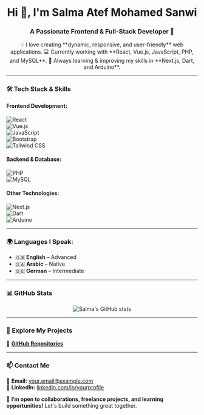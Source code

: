 <h1 align="center">Hi 👋, I'm Salma Atef Mohamed Sanwi</h1>  
<h3 align="center">A Passionate Frontend & Full-Stack Developer 🚀</h3>  

<p align="center">
💡 I love creating **dynamic, responsive, and user-friendly** web applications.  
💻 Currently working with **React, Vue.js, JavaScript, PHP, and MySQL**.  
🚀 Always learning & improving my skills in **Next.js, Dart, and Arduino**.  
</p>  

---

### **🛠️ Tech Stack & Skills**  
#### **Frontend Development:**  
![React](https://img.shields.io/badge/React-61DAFB?style=for-the-badge&logo=react&logoColor=black)  
![Vue.js](https://img.shields.io/badge/Vue.js-4FC08D?style=for-the-badge&logo=vue.js&logoColor=white)  
![JavaScript](https://img.shields.io/badge/JavaScript-F7DF1E?style=for-the-badge&logo=javascript&logoColor=black)  
![Bootstrap](https://img.shields.io/badge/Bootstrap-7952B3?style=for-the-badge&logo=bootstrap&logoColor=white)  
![Tailwind CSS](https://img.shields.io/badge/Tailwind%20CSS-38B2AC?style=for-the-badge&logo=tailwind-css&logoColor=white)  

#### **Backend & Database:**  
![PHP](https://img.shields.io/badge/PHP-777BB4?style=for-the-badge&logo=php&logoColor=white)  
![MySQL](https://img.shields.io/badge/MySQL-4479A1?style=for-the-badge&logo=mysql&logoColor=white)  

#### **Other Technologies:**  
![Next.js](https://img.shields.io/badge/Next.js-000000?style=for-the-badge&logo=next.js&logoColor=white)  
![Dart](https://img.shields.io/badge/Dart-0175C2?style=for-the-badge&logo=dart&logoColor=white)  
![Arduino](https://img.shields.io/badge/Arduino-00979D?style=for-the-badge&logo=arduino&logoColor=white)  

---

### **🌍 Languages I Speak:**  
- 🇬🇧 **English** – Advanced  
- 🇸🇦 **Arabic** – Native  
- 🇩🇪 **German** – Intermediate  

---

### **📊 GitHub Stats**  
<p align="center">
  <img src="https://github-readme-stats.vercel.app/api?username=salmasnawi&show_icons=true&theme=tokyonight" alt="Salma's GitHub stats" />
</p>

---

### **📂 Explore My Projects**  
🔗 **[GitHub Repositories](https://github.com/salmasnawi?tab=repositories)**  

---

### **📫 Contact Me**  
📧 **Email:** your.email@example.com  
💼 **LinkedIn:** [linkedin.com/in/yourprofile](https://linkedin.com/in/yourprofile)  

🚀 **I’m open to collaborations, freelance projects, and learning opportunities!** Let's build something great together.  
